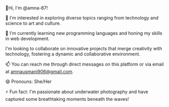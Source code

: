 
👋Hi, I'm @amna-87!

👀 I'm interested in exploring diverse topics ranging from technology and science to art and culture.

🌱 I'm currently learning new programming languages and honing my skills in web development.

I'm looking to collaborate on innovative projects that merge creativity with technology, fostering a dynamic and collaborative environment.

📫 You can reach me through direct messages on this platform or via email at amnausmani906@gmail.com.

😄 Pronouns: She/Her

⚡ Fun fact: I'm passionate about underwater photography and have captured some breathtaking moments beneath the waves!
<!---
amna-87/amna-87 is a ✨ special ✨ repository because its `README.md` (this file) appears on your GitHub profile.
You can click the Preview link to take a look at your changes.
--->
